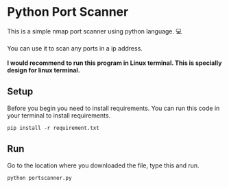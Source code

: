 # Python Port Scanner

This is a simple nmap port scanner using python language. :computer:
\
\
You can use it to scan any ports in a ip address.
\
\
__I would recommend to run this program in Linux terminal. This is specially design for linux terminal.__

## Setup
Before you begin you need to install requirements. You can run this code in your terminal to install requirements.
```
pip install -r requirement.txt
```
## Run
Go to the location where you downloaded the file, type this and run.
```
python portscanner.py
```
